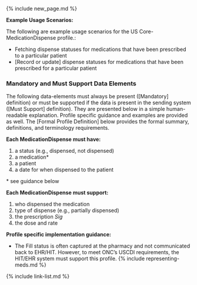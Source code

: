{% include new_page.md %}

**Example Usage Scenarios:**

The following are example usage scenarios for the US Core-MedicationDispense
profile.:

-  Fetching dispense statuses for medications that have been prescribed to a particular patient
-  [Record or update] dispense statuses for medications that have been prescribed for a particular
    patient

### Mandatory and Must Support Data Elements


The following data-elements must always be present ([Mandatory] definition) or must be supported if the data is present in the sending system ([Must Support] definition). They are presented below in a simple human-readable explanation.  Profile specific guidance and examples are provided as well.  The [Formal Profile Definition] below provides the  formal summary, definitions, and  terminology requirements.  

**Each MedicationDispense must have:**

1.  a status (e.g., dispensed, not dispensed)
2.  a medication*
3.  a patient
4.  a date for when dispensed to the patient

\* see guidance below

**Each MedicationDispense must support:**

1. who dispensed the medication
2. type of dispense (e.g., partially dispensed)
3. the prescription *Sig*
4. the dose and rate


**Profile specific implementation guidance:**

* The Fill status is often captured at the pharmacy and not communicated back to EHR/HIT. However, to meet ONC’s USCDI requirements, the HIT/EHR system must support this profile.
{% include representing-meds.md %}

{% include link-list.md %}
